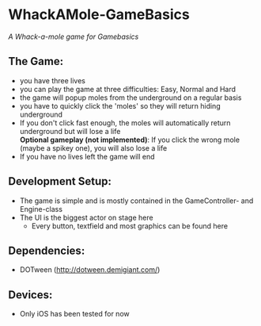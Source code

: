 # WhackAMole-GameBasics
*A Whack-a-mole game for Gamebasics*

## The Game:
- you have three lives
- you can play the game at three difficulties: Easy, Normal and Hard
- the game will popup moles from the underground on a regular basis
- you have to quickly click the 'moles' so they will return hiding underground
- If you don't click fast enough, the moles will automatically return underground but will lose a life<br>
**Optional gameplay (not implemented)**: If you click the wrong mole (maybe a spikey one), you will also lose a life
- If you have no lives left the game will end

## Development Setup:
- The game is simple and is mostly contained in the GameController- and Engine-class
- The UI is the biggest actor on stage here
  - Every button, textfield and most graphics can be found here

## Dependencies:
- DOTween (http://dotween.demigiant.com/)

## Devices:
- Only iOS has been tested for now